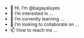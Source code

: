 - 👋 Hi, I’m @bagayaluyes
- 👀 I’m interested in ...
- 🌱 I’m currently learning ...
- 💞️ I’m looking to collaborate on ...
- 📫 How to reach me ...

<!---
bagayaluyes/bagayaluyes is a ✨ special ✨ repository because its `README.md` (this file) appears on your GitHub profile.
You can click the Preview link to take a look at your changes.
--->

